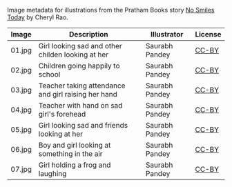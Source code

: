 Image metadata for illustrations from the Pratham Books story [No Smiles Today](https://storyweaver.org.in/stories/122-no-smiles-today) by Cheryl Rao.

Image | Description | Illustrator | License
----- | ----------- | ----------- | -------
01.jpg | Girl looking sad and other childen looking at her | Saurabh Pandey | [CC-BY](https://creativecommons.org/licenses/by/4.0/)
02.jpg | Children going happily to school | Saurabh Pandey | [CC-BY](https://creativecommons.org/licenses/by/4.0/)
03.jpg | Teacher taking attendance and girl raising her hand | Saurabh Pandey | [CC-BY](https://creativecommons.org/licenses/by/4.0/)
04.jpg | Teacher with hand on sad girl's forehead | Saurabh Pandey | [CC-BY](https://creativecommons.org/licenses/by/4.0/)
05.jpg | Girl looking sad and friends looking at her | Saurabh Pandey | [CC-BY](https://creativecommons.org/licenses/by/4.0/)
06.jpg | Boy and girl looking at something in the air | Saurabh Pandey | [CC-BY](https://creativecommons.org/licenses/by/4.0/)
07.jpg | Girl holding a frog and laughing  | Saurabh Pandey | [CC-BY](https://creativecommons.org/licenses/by/4.0/)
